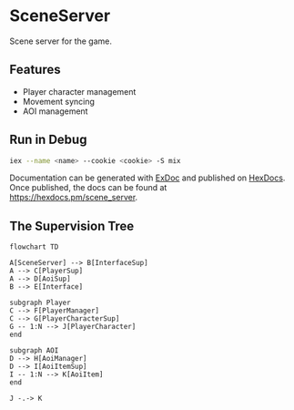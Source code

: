 # SceneServer

Scene server for the game.

## Features

+ Player character management
+ Movement syncing
+ AOI management

## Run in Debug

```bash
iex --name <name> --cookie <cookie> -S mix
```

Documentation can be generated with [ExDoc](https://github.com/elixir-lang/ex_doc)
and published on [HexDocs](https://hexdocs.pm). Once published, the docs can
be found at <https://hexdocs.pm/scene_server>.

## The Supervision Tree

```mermaid
flowchart TD

A[SceneServer] --> B[InterfaceSup]
A --> C[PlayerSup]
A --> D[AoiSup]
B --> E[Interface]

subgraph Player
C --> F[PlayerManager]
C --> G[PlayerCharacterSup]
G -- 1:N --> J[PlayerCharacter]
end

subgraph AOI
D --> H[AoiManager]
D --> I[AoiItemSup]
I -- 1:N --> K[AoiItem]
end

J -.-> K
```